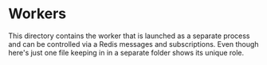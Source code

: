 # Workers

This directory contains the worker that is launched as a separate process and can be controlled via a Redis messages and subscriptions.
Even though here's just one file keeping in in a separate folder shows its unique role.
